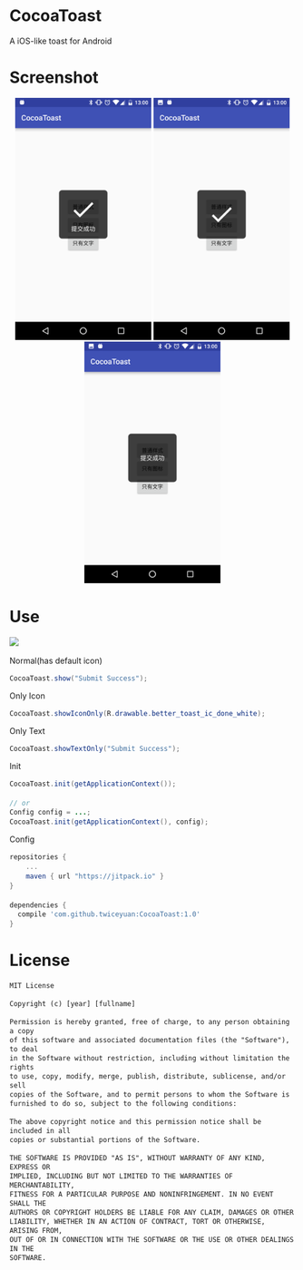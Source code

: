 # CocoaToast

A iOS-like toast for Android

# Screenshot

<p align="center">
<img src="art/sample_normal.png" width="240px">
<img src="art/sample_icon.png" width="240px">
<img src="art/sample_text.png" width="240px">
</p>

# Use

[![](https://jitpack.io/v/twiceyuan/CocoaToast.svg)](https://jitpack.io/#twiceyuan/CocoaToast)

Normal(has default icon)
```java
CocoaToast.show("Submit Success");
```

Only Icon
```java
CocoaToast.showIconOnly(R.drawable.better_toast_ic_done_white);
```

Only Text
```java
CocoaToast.showTextOnly("Submit Success");
```

Init
```java
CocoaToast.init(getApplicationContext());

// or
Config config = ...;
CocoaToast.init(getApplicationContext(), config);
```

Config
```groovy
repositories {
	...
	maven { url "https://jitpack.io" }
}

dependencies {
  compile 'com.github.twiceyuan:CocoaToast:1.0'
}
```

# License

```
MIT License

Copyright (c) [year] [fullname]

Permission is hereby granted, free of charge, to any person obtaining a copy
of this software and associated documentation files (the "Software"), to deal
in the Software without restriction, including without limitation the rights
to use, copy, modify, merge, publish, distribute, sublicense, and/or sell
copies of the Software, and to permit persons to whom the Software is
furnished to do so, subject to the following conditions:

The above copyright notice and this permission notice shall be included in all
copies or substantial portions of the Software.

THE SOFTWARE IS PROVIDED "AS IS", WITHOUT WARRANTY OF ANY KIND, EXPRESS OR
IMPLIED, INCLUDING BUT NOT LIMITED TO THE WARRANTIES OF MERCHANTABILITY,
FITNESS FOR A PARTICULAR PURPOSE AND NONINFRINGEMENT. IN NO EVENT SHALL THE
AUTHORS OR COPYRIGHT HOLDERS BE LIABLE FOR ANY CLAIM, DAMAGES OR OTHER
LIABILITY, WHETHER IN AN ACTION OF CONTRACT, TORT OR OTHERWISE, ARISING FROM,
OUT OF OR IN CONNECTION WITH THE SOFTWARE OR THE USE OR OTHER DEALINGS IN THE
SOFTWARE.
```
